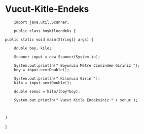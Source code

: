 # Vucut-Kitle-Endeks

        
        import java.util.Scanner;
        
        public class boyKiloendeks {
        
    public static void main(String[] args) {

        double boy, kilo;

        Scanner input = new Scanner(System.in);

        System.out.println(" Boyunuzu Metre Cinsinden Giriniz ");
        boy = input.nextDouble();

        System.out.println(" Kilonuzu Girin ");
        kilo = input.nextDouble();

        double sonuc = kilo/(boy*boy);

        System.out.println(" Vucut Kitle Endeksiniz " + sonuc );



    }
  }

